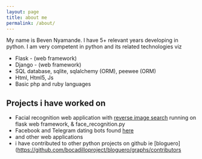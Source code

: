 ```yaml
---
layout: page
title: about me
permalink: /about/
---
```


My name is Beven Nyamande. I have 5+ relevant years developing in python.
I am very competent in python and its related technologies viz

* Flask - (web framework)
* Django - (web framework)
* SQL database, sqlite, sqlalchemy (ORM), peewee (ORM)
* Html, Html5, Js
* Basic php and ruby languages

## Projects i have worked on
* Facial recognition web application with [reverse image search](https://whatis.techtarget.com/definition/reverse-image-search) running on flask web framework, & face_recognition.py
* Facebook and Telegram dating bots found [here](http://t.me/datingappbot)
* and other web applications
* i have contributed to other python projects on github ie [bloguero](https://github.com/bocadilloproject/bloguero/graphs/contributors